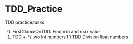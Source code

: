 # TDD_Practice
TDD practice/tasks

0. FirstGlanceOnTDD: Find min and max value
1. TDD +-*/ two Int numbers
 1.1 TDD Division float numbers
